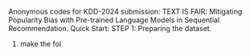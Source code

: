 Anonymous codes for KDD-2024 submission: TEXT IS FAIR: Mitigating Popularity Bias with Pre-trained Language Models in Sequential Recommendation.
Quick Start:
STEP 1: Preparing the dataset.
  1. make the fol
